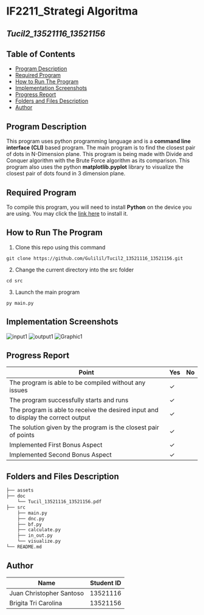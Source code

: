 # IF2211_Strategi Algoritma

## *Tucil2_13521116_13521156*

## **Table of Contents**
* [Program Description](#program-description)
* [Required Program](#required-program)
* [How to Run The Program](#how-to-run-the-program)
* [Implementation Screenshots](#implementation-screenshots)
* [Progress Report](#progress-report)
* [Folders and Files Description](#folders-and-files-description)
* [Author](#author)

## **Program Description**
This program uses python programming language and is a **command line interface (CLI)** based program. The main program is to find the closest pair of dots in N-Dimension plane. This program is being made with Divide and Conquer algorithm with the Brute Force algorithm as its comparison. This program also uses the python **matplotlib.pyplot** library to visualize the closest pair of dots found in 3 dimension plane.   

## **Required Program**
To compile this program, you will need to install **Python** on the device you are using. You may click the [link here](https://www.python.org/downloads/) to install it.

## **How to Run The Program**
1. Clone this repo using this command

```
git clone https://github.com/Gulilil/Tucil2_13521116_13521156.git
```

2. Change the current directory into the src folder
```
cd src
```

3. Launch the main program

```
py main.py
```

## **Implementation Screenshots**
![input1](https://user-images.githubusercontent.com/88926116/221868107-4101bec1-1af8-4047-a205-45ac9a35ea11.png)
![output1](https://user-images.githubusercontent.com/88926116/221868147-a31e72e2-8479-460e-8cf9-0221ff489744.png)
![Graphic1](https://user-images.githubusercontent.com/88926116/221868166-e3c0d640-55e0-40fa-bd2b-52c37e3e5ba6.png)


## **Progress Report**

| Point | Yes | No |
|-----|-----|------|
|The program is able to be compiled without any issues| &check; |    |
|The program successfully starts and runs | &check; |  |
|The program is able to receive the desired input and to display the correct output | &check; |  |
|The solution given by the program is the closest pair of points| &check; |  |
| Implemented First Bonus Aspect| &check; |  |
| Implemented Second Bonus Aspect | &check; |  |


## **Folders and Files Description**
```bash
├── assets                              
├── doc
    └── Tucil_13521116_13521156.pdf
├── src
    ├── main.py
    ├── dnc.py
    ├── bf.py
    ├── calculate.py
    ├── in_out.py
    └── visualize.py
└── README.md
```

## **Author**
| Name | Student ID |
|-------|------------|
| Juan Christopher Santoso | 13521116|
| Brigita Tri Carolina | 13521156 |



